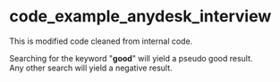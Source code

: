 # code_example_anydesk_interview

This is modified code cleaned from internal code.

Searching for the keyword "**good**" will yield a pseudo good result.  
Any other search will yield a negative result.
